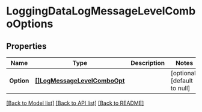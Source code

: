 # LoggingDataLogMessageLevelComboOptions

## Properties
Name | Type | Description | Notes
------------ | ------------- | ------------- | -------------
**Option** | [**[]LogMessageLevelComboOpt**](LogMessageLevelCombo_opt.md) |  | [optional] [default to null]

[[Back to Model list]](../README.md#documentation-for-models) [[Back to API list]](../README.md#documentation-for-api-endpoints) [[Back to README]](../README.md)

